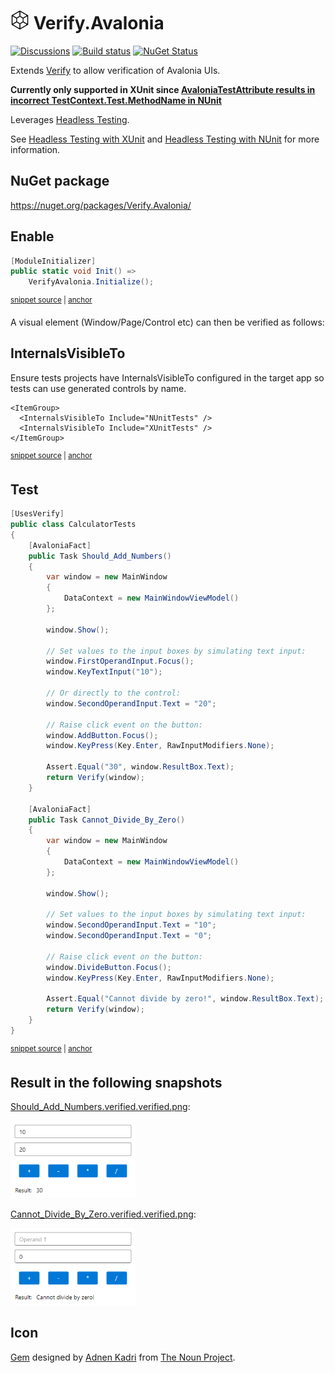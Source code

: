# <img src="/src/icon.png" height="30px"> Verify.Avalonia

[![Discussions](https://img.shields.io/badge/Verify-Discussions-yellow?svg=true&label=)](https://github.com/orgs/VerifyTests/discussions)
[![Build status](https://ci.appveyor.com/api/projects/status/5ywtfx5oc257d4tr?svg=true)](https://ci.appveyor.com/project/SimonCropp/verify-avalonia)
[![NuGet Status](https://img.shields.io/nuget/v/Verify.Avalonia.svg)](https://www.nuget.org/packages/Verify.Avalonia/)

Extends [Verify](https://github.com/VerifyTests/Verify) to allow verification of Avalonia UIs.

**Currently only supported in XUnit since [AvaloniaTestAttribute results in incorrect TestContext.Test.MethodName in NUnit](https://github.com/AvaloniaUI/Avalonia/issues/12590)**

Leverages [Headless Testing](https://docs.avaloniaui.net/docs/next/concepts/headless).

See [Headless Testing with XUnit](https://docs.avaloniaui.net/docs/next/concepts/headless/headless-xunit) and [Headless Testing with NUnit](https://docs.avaloniaui.net/docs/next/concepts/headless/headless-nunit) for more information.


## NuGet package

https://nuget.org/packages/Verify.Avalonia/


## Enable


<!-- snippet: Enable -->
<a id='snippet-enable'></a>
```cs
[ModuleInitializer]
public static void Init() =>
    VerifyAvalonia.Initialize();
```
<sup><a href='/src/NUnitTests/ModuleInit.cs#L3-L9' title='Snippet source file'>snippet source</a> | <a href='#snippet-enable' title='Start of snippet'>anchor</a></sup>
<!-- endSnippet -->

A visual element (Window/Page/Control etc) can then be verified as follows:


## InternalsVisibleTo

Ensure tests projects have InternalsVisibleTo configured in the target app so tests can use generated controls by name.

<!-- snippet: InternalsVisibleTo -->
<a id='snippet-internalsvisibleto'></a>
```csproj
<ItemGroup>
  <InternalsVisibleTo Include="NUnitTests" />
  <InternalsVisibleTo Include="XUnitTests" />
</ItemGroup>
```
<sup><a href='/src/TestableApp/TestableApp.csproj#L22-L27' title='Snippet source file'>snippet source</a> | <a href='#snippet-internalsvisibleto' title='Start of snippet'>anchor</a></sup>
<!-- endSnippet -->


## Test

<!-- snippet: XunitTests/CalculatorTests.cs -->
<a id='snippet-XunitTests/CalculatorTests.cs'></a>
```cs
[UsesVerify]
public class CalculatorTests
{
    [AvaloniaFact]
    public Task Should_Add_Numbers()
    {
        var window = new MainWindow
        {
            DataContext = new MainWindowViewModel()
        };

        window.Show();

        // Set values to the input boxes by simulating text input:
        window.FirstOperandInput.Focus();
        window.KeyTextInput("10");

        // Or directly to the control:
        window.SecondOperandInput.Text = "20";

        // Raise click event on the button:
        window.AddButton.Focus();
        window.KeyPress(Key.Enter, RawInputModifiers.None);

        Assert.Equal("30", window.ResultBox.Text);
        return Verify(window);
    }

    [AvaloniaFact]
    public Task Cannot_Divide_By_Zero()
    {
        var window = new MainWindow
        {
            DataContext = new MainWindowViewModel()
        };

        window.Show();

        // Set values to the input boxes by simulating text input:
        window.SecondOperandInput.Text = "10";
        window.SecondOperandInput.Text = "0";

        // Raise click event on the button:
        window.DivideButton.Focus();
        window.KeyPress(Key.Enter, RawInputModifiers.None);

        Assert.Equal("Cannot divide by zero!", window.ResultBox.Text);
        return Verify(window);
    }
}
```
<sup><a href='/src/XUnitTests/CalculatorTests.cs#L1-L50' title='Snippet source file'>snippet source</a> | <a href='#snippet-XunitTests/CalculatorTests.cs' title='Start of snippet'>anchor</a></sup>
<!-- endSnippet -->


## Result in the following snapshots

[Should_Add_Numbers.verified.verified.png](/src/XUnitTests/CalculatorTests.Should_Add_Numbers.verified.png):

<img src="/src/XUnitTests/CalculatorTests.Should_Add_Numbers.verified.png" width="200px">


[Cannot_Divide_By_Zero.verified.verified.png](/src/XUnitTests/CalculatorTests.Cannot_Divide_By_Zero.verified.png):

<img src="/src/XUnitTests/CalculatorTests.Cannot_Divide_By_Zero.verified.png" width="200px">


## Icon

[Gem](https://thenounproject.com/term/gem/2247823/) designed by [Adnen Kadri](https://thenounproject.com/adnen.kadri/) from [The Noun Project](https://thenounproject.com).
